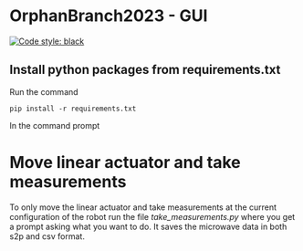 # OrphanBranch2023 - GUI

[![Code style: black](https://img.shields.io/badge/code%20style-black-000000.svg)](https://github.com/psf/black)

## Install python packages from requirements.txt

Run the command

```console
pip install -r requirements.txt
```

In the command prompt

# Move linear actuator and take measurements
To only move the linear actuator and take measurements at the current configuration of the robot run the file *take_measurements.py* where you get a prompt asking what you want to do. It saves the microwave data in both s2p and csv format.
